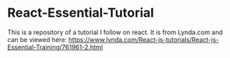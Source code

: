 # React-Essential-Tutorial
 This is a repository of a tutorial I follow on react. It is from Lynda.com and can be viewed here: https://www.lynda.com/React-js-tutorials/React-js-Essential-Training/761961-2.html
